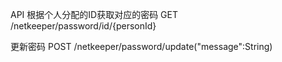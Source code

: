 API
根据个人分配的ID获取对应的密码 GET /netkeeper/password/id/{personId}

更新密码 POST /netkeeper/password/update("message":String)